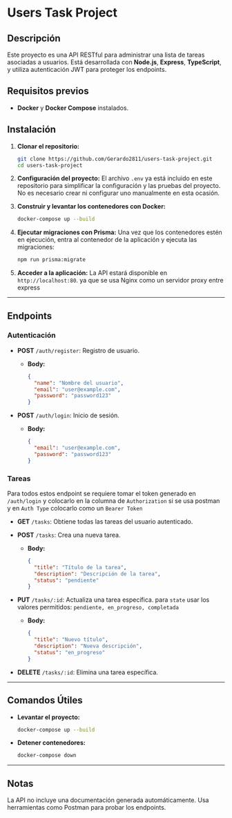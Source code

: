 
# Users Task Project

## Descripción

Este proyecto es una API RESTful para administrar una lista de tareas asociadas a usuarios. Está desarrollada con **Node.js**, **Express**, **TypeScript**, y utiliza autenticación JWT para proteger los endpoints.

## Requisitos previos

- **Docker** y **Docker Compose** instalados.

## Instalación

1. **Clonar el repositorio:**
   ```bash
   git clone https://github.com/Gerardo2811/users-task-project.git
   cd users-task-project
   ```

2. **Configuración del proyecto:**
   El archivo `.env` ya está incluido en este repositorio para simplificar la configuración y las pruebas del proyecto. No es necesario crear ni configurar uno manualmente en esta ocasión.


3. **Construir y levantar los contenedores con Docker:**
   ```bash
   docker-compose up --build
   ```

4. **Ejecutar migraciones con Prisma:**
   Una vez que los contenedores estén en ejecución, entra al contenedor de la aplicación y ejecuta las migraciones:
   ```bash
   npm run prisma:migrate
   ```

5. **Acceder a la aplicación:**
   La API estará disponible en `http://localhost:80`. ya que se usa Nginx como un servidor proxy entre express

---

## Endpoints

### **Autenticación**
- **POST** `/auth/register`: Registro de usuario.
  - **Body:**
    ```json
    {
      "name": "Nombre del usuario",
      "email": "user@example.com",
      "password": "password123"
    }
    ```

- **POST** `/auth/login`: Inicio de sesión.
  - **Body:**
    ```json
    {
      "email": "user@example.com",
      "password": "password123"
    }
    ```

### **Tareas**
Para todos estos endpoint se requiere tomar el token generado en `/auth/login` y colocarlo en la columna de `Authorization` si se usa postman y en `Auth Type` colocarlo como un `Bearer Token`
- **GET** `/tasks`: Obtiene todas las tareas del usuario autenticado.

- **POST** `/tasks`: Crea una nueva tarea.
  - **Body:**
    ```json
    {
      "title": "Título de la tarea",
      "description": "Descripción de la tarea",
      "status": "pendiente"
    }
    ```

- **PUT** `/tasks/:id`: Actualiza una tarea específica. para `state` usar los valores permitidos: `pendiente, en_progreso, completada`
  - **Body:**
    ```json
    {
      "title": "Nuevo título",
      "description": "Nueva descripción",
      "status": "en_progreso"
    }
    ```

- **DELETE** `/tasks/:id`: Elimina una tarea específica.

---

## Comandos Útiles

- **Levantar el proyecto:**
  ```bash
  docker-compose up --build
  ```
- **Detener contenedores:**
  ```bash
  docker-compose down
  ```

---

## Notas

La API no incluye una documentación generada automáticamente. Usa herramientas como Postman para probar los endpoints.
